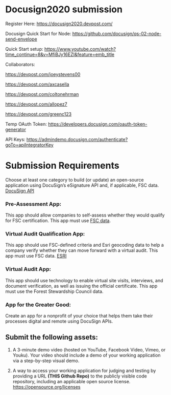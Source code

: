 # Docusign2020 submission

Register Here:
https://docusign2020.devpost.com/

Docusign Quick Start for Node:
https://github.com/docusign/qs-02-node-send-envelope

Quick Start setup:
https://www.youtube.com/watch?time_continue=8&v=MfiBJy16EZI&feature=emb_title

Collaborators:

https://devpost.com/joeystevens00

https://devpost.com/axcasella

https://devpost.com/coltonehrman

https://devpost.com/allopez7

https://devpost.com/greenc123

Temp OAuth Token:
https://developers.docusign.com/oauth-token-generator

API Keys: 
https://admindemo.docusign.com/authenticate?goTo=apiIntegratorKey 

# Submission Requirements
Choose at least one category to build (or update) 
an open-source application using DocuSign’s eSignature API and, if applicable, FSC data.
[DocuSign API](https://developers.docusign.com/esign-rest-api)

### Pre-Assessment App:
This app should allow companies to self-assess whether they would qualify for FSC certification. 
This app must use [FSC data](https://fsc.org/en).

### Virtual Audit Qualification App:
This app should use FSC-defined criteria and Esri geocoding data to help a company verify 
whether they can move forward with a virtual audit. This app must use FSC data.
[ESRI](https://developers.arcgis.com/rest/geocode/api-reference/overview-world-geocoding-service.htm)

### Virtual Audit App:
This app should use technology to enable virtual site visits, 
interviews, and document verification, as well as issuing the official certificate. 
This app must use the Forest Stewardship Council data.

### App for the Greater Good:
Create an app for a nonprofit of your choice that helps them take their processes digital and remote using DocuSign APIs.

## Submit the following assets:

1. A 3-minute demo video (hosted on YouTube, Facebook Video, Vimeo, or Youku). 
Your video should include a demo of your working application via a step-by-step visual demo.

2. A way to access your working application for judging and testing by providing a URL __(THIS Github Repo)__ 
to the publicly visible code repository, including an applicable open source license. 
https://opensource.org/licenses

